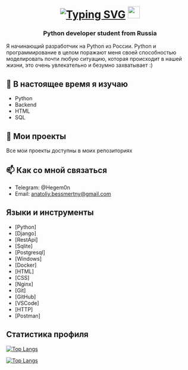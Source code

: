 <h1 align="center"> <a href="https://git.io/typing-svg"><img src="https://readme-typing-svg.herokuapp.com?font=Fira+Code&weight=700&size=22&pause=1000&color=31F738&center=true&random=false&width=435&lines=Hi+there%2C+I'm+Anatolii!" alt="Typing SVG" /></a>
<img src="https://github.com/blackcater/blackcater/raw/main/images/Hi.gif" height="32"/></h1>
<h3 align="center">Python developer student from Russia</h3>
Я начинающий разработчик на Python из России. Python и программирование в целом поражают меня своей способностью моделировать почти любую ситуацию, которая происходит в нашей жизни, это очень увлекательно и безумно захватывает :)

## 🌱 В настоящее время я изучаю
- Python
- Backend
- HTML
- SQL

## 📂 Мои проекты
Все мои проекты доступны в моих репозиториях

## 📫 Как со мной связаться
- Telegram: @Hegem0n
- Email: anatoliy.bessmertny@gmail.com

## Языки и инструменты
- [Python]
- [Django]
- [RestApi]
- [Sqlite]
- [Postgresql]
- [Windows]
- [Docker]
- [HTML]
- [CSS]
- [Nginx]
- [Git]
- [GitHub]
- [VSCode]
- [HTTP]
- [Postman]
  
## Статистика профиля
[![Top Langs](https://github-readme-stats.vercel.app/api/top-langs/?username=AnatoliiBessmertnyi&layout=compact)](https://github.com/anuraghazra/github-readme-stats)

[![Top Langs](https://github-readme-stats.vercel.app/api/top-langs/?username=AnatoliiBessmertnyi)](https://github.com/anuraghazra/github-readme-stats)
